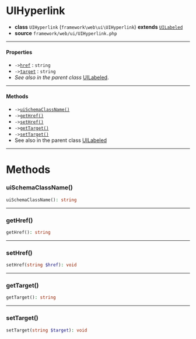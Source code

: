 # UIHyperlink

- **class** `UIHyperlink` (`framework\web\ui\UIHyperlink`) **extends** [`UILabeled`](https://github.com/jphp-group/wizard-framework/blob/master/wizard-web-ui/api-docs/classes/framework/web/ui/UILabeled.md)
- **source** `framework/web/ui/UIHyperlink.php`

---

#### Properties

- `->`[`href`](#prop-href) : `string`
- `->`[`target`](#prop-target) : `string`
- *See also in the parent class* [UILabeled](https://github.com/jphp-group/wizard-framework/blob/master/wizard-web-ui/api-docs/classes/framework/web/ui/UILabeled.md).

---

#### Methods

- `->`[`uiSchemaClassName()`](#method-uischemaclassname)
- `->`[`getHref()`](#method-gethref)
- `->`[`setHref()`](#method-sethref)
- `->`[`getTarget()`](#method-gettarget)
- `->`[`setTarget()`](#method-settarget)
- See also in the parent class [UILabeled](https://github.com/jphp-group/wizard-framework/blob/master/wizard-web-ui/api-docs/classes/framework/web/ui/UILabeled.md)

---
# Methods

<a name="method-uischemaclassname"></a>

### uiSchemaClassName()
```php
uiSchemaClassName(): string
```

---

<a name="method-gethref"></a>

### getHref()
```php
getHref(): string
```

---

<a name="method-sethref"></a>

### setHref()
```php
setHref(string $href): void
```

---

<a name="method-gettarget"></a>

### getTarget()
```php
getTarget(): string
```

---

<a name="method-settarget"></a>

### setTarget()
```php
setTarget(string $target): void
```